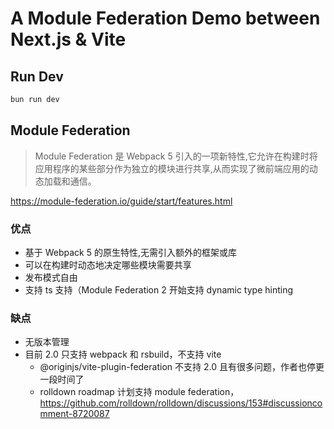 # A Module Federation Demo between Next.js & Vite

## Run Dev

```bash
bun run dev
```

## Module Federation

> Module Federation 是 Webpack 5 引入的一项新特性,它允许在构建时将应用程序的某些部分作为独立的模块进行共享,从而实现了微前端应用的动态加载和通信。

https://module-federation.io/guide/start/features.html

### 优点

- 基于 Webpack 5 的原生特性,无需引入额外的框架或库
- 可以在构建时动态地决定哪些模块需要共享
- 发布模式自由
- 支持 ts 支持（Module Federation 2 开始支持 dynamic type hinting

### 缺点

- 无版本管理
- 目前 2.0 只支持 webpack 和 rsbuild，不支持 vite
  - @originjs/vite-plugin-federation 不支持 2.0 且有很多问题，作者也停更一段时间了
  - rolldown roadmap 计划支持 module federation，https://github.com/rolldown/rolldown/discussions/153#discussioncomment-8720087
